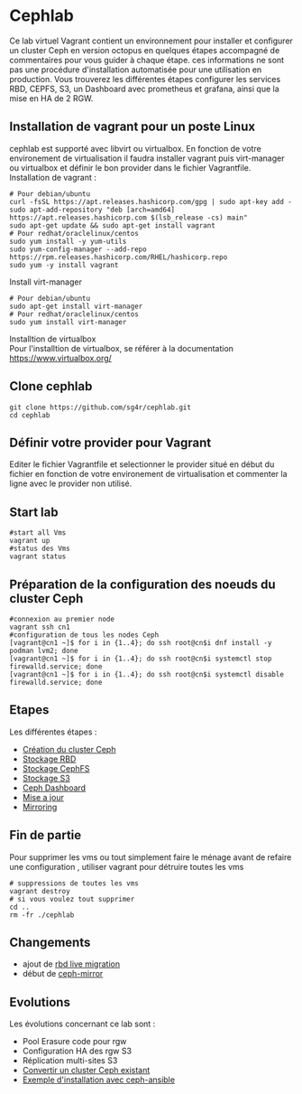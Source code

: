 # Cephlab
Ce lab virtuel Vagrant contient un environnement pour installer et configurer un cluster Ceph en version octopus en quelques étapes accompagné de commentaires pour vous guider à chaque étape. ces informations ne sont pas une procédure d'installation automatisée pour une utilisation en production. Vous trouverez les différentes étapes configurer les services RBD, CEPFS, S3, un Dashboard avec prometheus et grafana, ainsi que la mise en HA de 2 RGW. 
## Installation de vagrant pour un poste Linux
cephlab est supporté avec libvirt ou virtualbox. En fonction de votre environement de virtualisation il faudra installer vagrant puis virt-manager ou virtualbox et définir le bon provider dans le fichier Vagrantfile.  
Installation de vagrant :
```
# Pour debian/ubuntu
curl -fsSL https://apt.releases.hashicorp.com/gpg | sudo apt-key add -
sudo apt-add-repository "deb [arch=amd64] https://apt.releases.hashicorp.com $(lsb_release -cs) main"
sudo apt-get update && sudo apt-get install vagrant
# Pour redhat/oraclelinux/centos
sudo yum install -y yum-utils
sudo yum-config-manager --add-repo https://rpm.releases.hashicorp.com/RHEL/hashicorp.repo
sudo yum -y install vagrant
```
Install virt-manager
```
# Pour debian/ubuntu
sudo apt-get install virt-manager
# Pour redhat/oraclelinux/centos
sudo yum install virt-manager
```
Installtion de virtualbox  
Pour l'installtion de virtualbox, se référer à la documentation https://www.virtualbox.org/

## Clone cephlab
```
git clone https://github.com/sg4r/cephlab.git
cd cephlab
```
## Définir votre provider pour Vagrant
Editer le fichier Vagrantfile et selectionner le provider situé en début du fichier en fonction de votre environement de virtualisation et commenter la ligne avec le provider non utilisé.

## Start lab
```
#start all Vms 
vagrant up
#status des Vms
vagrant status
```
## Préparation de la configuration des noeuds du cluster Ceph
```
#connexion au premier node
vagrant ssh cn1
#configuration de tous les nodes Ceph
[vagrant@cn1 ~]$ for i in {1..4}; do ssh root@cn$i dnf install -y podman lvm2; done
[vagrant@cn1 ~]$ for i in {1..4}; do ssh root@cn$i systemctl stop firewalld.service; done
[vagrant@cn1 ~]$ for i in {1..4}; do ssh root@cn$i systemctl disable firewalld.service; done
```
## Etapes
Les différentes étapes :
* [Création du cluster Ceph](cephcreate.md)
* [Stockage RBD](cephrbd.md)
* [Stockage CephFS](cephfs.md)
* [Stockage S3](cephs3.md)
* [Ceph Dashboard](cephdashboard.md)
* [Mise a jour](upgrade.md)
* [Mirroring](ceph-mirror.md)

## Fin de partie
Pour supprimer les vms ou tout simplement faire le ménage avant de refaire une configuration , utiliser vagrant pour détruire toutes les vms
```
# suppressions de toutes les vms
vagrant destroy
# si vous voulez tout supprimer
cd ..
rm -fr ./cephlab
```
## Changements
- ajout de [rbd live migration](cephrbd.md#rbd-live-migration)
- début de [ceph-mirror](ceph-mirror.md)
## Evolutions
Les évolutions concernant ce lab sont :
- Pool Erasure code pour rgw
- Configuration HA des rgw S3
- Réplication multi-sites S3
- [Convertir un cluster Ceph existant](upgrade.nautilus2octopus.md)
- [Exemple d'installation avec ceph-ansible](cephansible.md)
